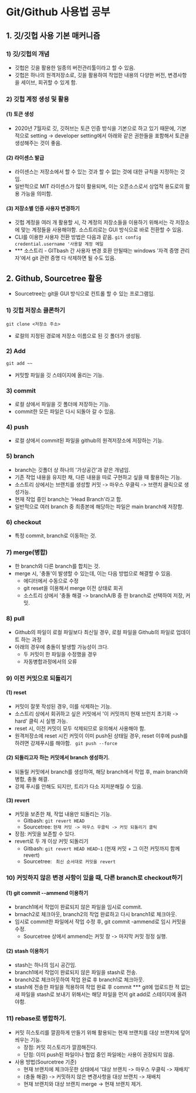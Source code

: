 # Git/Github 사용법 공부

## 1. 깃/깃헙 사용 기본 매커니즘

### 1) 깃/깃헙의 개념

- 깃헙은 깃을 활용한 일종의 버전관리툴이라고 할 수 있음.
- 깃헙은 하나의 원격저장소로, 깃을 활용하여 작업한 내용의 다양한 버전, 변경사항을 세이브, 회귀할 수 있게 함.

### 2) 깃헙 계정 생성 및 활용

#### (1) 토큰 생성

- 2020년 7월자로 깃, 깃허브는 토큰 인증 방식을 기본으로 하고 있기 때문에, 기본적으로 setting -> developer setting에서 아래와 같은 권한들을 포함해서 토큰을 생성해주는 것이 좋음.

#### (2) 라이센스 발급

- 라이센스는 저장소에서 할 수 있는 것과 할 수 없는 것에 대한 규칙을 지정하는 것임.
- 일반적으로 MIT 라이센스가 많이 활용되며, 이는 오픈소스로서 상업적 용도로의 활용 가능을 의미함.

#### (3) 저장소별 인증 사용자 변경하기

- 깃헙 계정을 여러 개 활용할 시, 각 계정의 저장소들을 이용하기 위해서는 각 저장소에 맞는 계정들을 사용해야함. 소스트리로는 GUI 방식으로 바로 전환할 수 있음.
- CLI를 이용한 사용자 전환 방법은 다음과 같음.
  `git config credential.username '사용할 계정 메일`
- \*\*\* 소스트리 - GITbash 간 사용자 변경 호환 안될때는 windows '자격 증명 관리자'에서 git 관련 증명 다 삭제하면 될 수도 있음.

## 2. Github, Sourcetree 활용

- Sourcetree는 git을 GUI 방식으로 컨트롤 할 수 있는 프로그램임.

### 1) 깃헙 저장소 클론하기

`git clone <저장소 주소>`

- 로컬의 지정된 경로에 저장소 이름으로 된 깃 폴더가 생성됨.

### 2) Add

`git add ~~`

- 커밋할 파일을 깃 스테이지에 올리는 기능.

### 3) commit

- 로컬 상에서 파일을 깃 폴더에 저장하는 기능.
- commit한 모든 파일은 다시 되돌아 갈 수 있음.

### 4) push

- 로컬 상에서 commit된 파일을 github의 원격저장소에 저장하는 기능.

### 5) branch

- branch는 깃폴더 상 하나의 '가상공간'과 같은 개념임.
- 기존 작업 내용을 유지한 채, 다른 내용을 따로 구현하고 싶을 때 활용하는 기능.
- 소스트리 상에서는 브랜치를 생성할 커밋 -> 마우스 우클릭 -> 브랜치 클릭으로 생성가능.
- 현재 작업 중인 branch는 'Head Branch'라고 함.
- 일반적으로 여러 branch 중 최종본에 해당하는 파일은 main branch에 저장함.

### 6) checkout

- 특정 commit, branch로 이동하는 것.

### 7) merge(병합)

- 한 branch와 다른 branch를 합치는 것.
- merge 시, '충돌'이 발생할 수 있는데, 이는 다음 방법으로 해결할 수 있음.
  - 에디터에서 수동으로 수정
  - git reset을 이용해서 merge 이전 상태로 회귀
  - 소스트리 상에서 '충돌 해결 -> branchA/B 중 한 branch로 선택하여 저장, 커밋.

### 8) pull

- Github의 파일이 로컬 파일보다 최신일 경우, 로컬 파일을 Github의 파일로 업데이트 하는 과정
- 아래의 경우에 충돌이 발생할 가능성이 크다.
  - 두 커밋이 한 파일을 수정했을 경우
  - 자동병합과정에서의 오류

### 9) 이전 커밋으로 되돌리기

#### (1) reset

- 커밋이 잘못 작성된 경우, 이를 삭제하는 기능.
- 소스트리 상에서 회귀하고 싶은 커밋에서 '이 커밋까지 현재 브런치 초기화 -> hard' 클릭 시 실행 가능.
- reset 시, 이전 커밋이 모두 삭제되므로 유의해서 사용해야 함.
- 원격저장소에 reset 시킨 커밋이 이미 push된 상태일 경우, reset 이후에 push를 하려면 강제푸시를 해야함.
  ` git push --force`

#### (2) 되돌리고자 하는 커밋에서 branch 생성하기.

- 되돌릴 커밋에서 branch를 생성하여, 해당 branch에서 작업 후, main branch와 병합, 충돌 해결.
- 강제 푸시를 안해도 되지만, 트리가 다소 지저분해질 수 있음.

#### (3) revert

- 커밋을 보존한 채, 작업 내용만 되돌리는 기능.
  - Gitbash: `git revert HEAD`
  - Sourcetree: `현재 커밋 -> 마우스 우클릭 -> 커밋 되돌리기 클릭`
- 장점: 커밋을 보존할 수 있다.
- revert로 두 개 이상 커밋 되돌리기
  - Gitbash: `git revert HEAD HEAD~1` (현재 커밋 + 그 이전 커밋까지 함께 revert)
  - Sourcetree: ` 최신 순서대로 커밋을 revert`

### 10) 커밋하지 않은 변경 사항이 있을 때, 다른 branch로 checkout하기

#### (1) git commit --ammend 이용하기

- branch1에서 작업이 완료되지 않은 파일을 임시로 commit.
- brnach2로 체크아웃, branch2의 작업 완료하고 다시 branch1로 체크아웃.
- 임시로 commit한 파일에서 작업 수정 후, git commit -ammend로 임시 커밋을 수정.
  - Sourcetree 상에서 ammend는 커밋 창 -> 마지막 커밋 정정 실행.

#### (2) stash 이용하기

- stash는 하나의 임시 공간임.
- branch1에서 작업이 완료되지 않은 파일을 stash로 전송.
- branch2로 체크아웃하여 작업 완료 후 branch1로 체크아웃.
- stash에 전송한 파일을 적용하여 작업 완료 후 commit
  \*\*\* git에 업로드한 적 없는 새 파일을 stash로 보내기 위해서는 해당 파일을 먼저 git add로 스테이지에 올려야함.

### 11) rebase로 병합하기.

- 커밋 히스토리를 깔끔하게 만들기 위해 활용되는 현재 브랜치를 대상 브랜치에 덮어씌우는 기능.
  - 장점: 커밋 히스토리가 깔끔해진다.
  - 단점: 이미 push된 파일이나 협업 중인 파일에는 사용이 권장되지 않음.
- 사용 방법(Sourcetree 기준)
  - 현재 브랜치에 체크아웃한 상태에서 '대상 브랜치 -> 마우스 우클릭 -> 재배치'
  - (충돌 해결) -> 커밋하지 않은 변경사항을 대상 브랜치 -> 재배치
  - 현재 브랜치와 대상 브랜치 merge -> 현재 브랜치 제거.
